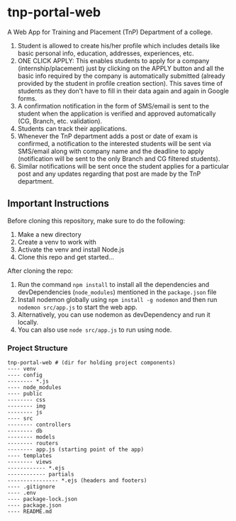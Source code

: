 # tnp-portal-web
A Web App for Training and Placement (TnP) Department of a college.
1. Student is allowed to create his/her profile which includes details like basic personal info, education, addresses, experiences, etc.
2. ONE CLICK APPLY: This enables students to apply for a company (internship/placement) just by clicking on the APPLY button and all the basic info required by the company is automatically submitted (already provided by the student in profile creation section). This saves time of students as they don't have to fill in their data again and again in Google forms.
3. A confirmation notification in the form of SMS/email is sent to the student when the application is verified and approved automatically (CG, Branch, etc. validation).
4. Students can track their applications.
5. Whenever the TnP department adds a post or date of exam is confirmed, a notification to the interested students will be sent via SMS/email along with company name and the deadline to apply (notification will be sent to the only Branch and CG filtered students). 
6. Similar notifications will be sent once the student applies for a particular post and any updates regarding that post are made by the TnP department.

## Important Instructions
Before cloning this repository, make sure to do the following:

1. Make a new directory
2. Create a venv to work with
3. Activate the venv and install Node.js
4. Clone this repo and get started... 

After cloning the repo:

1. Run the command `npm install` to install all the dependencies and devDependencies (`node_modules`) mentioned in the          `package.json` file 
2. Install nodemon globally using `npm install -g nodemon` and then run `nodemon src/app.js` to start the web app. 
3. Alternatively, you can use nodemon as devDependency and run it locally.
4. You can also use `node src/app.js` to run using node.

### Project Structure
```
tnp-portal-web # (dir for holding project components)
---- venv
---- config
-------- *.js 
---- node_modules
---- public
-------- css
-------- img
-------- js
---- src
-------- controllers
-------- db
-------- models
-------- routers
-------- app.js (starting point of the app)
---- templates
-------- views
------------ *.ejs
------------ partials
---------------- *.ejs (headers and footers)
---- .gitignore
---- .env
---- package-lock.json
---- package.json
---- README.md
```

